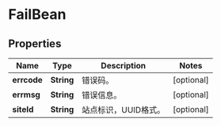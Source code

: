 
# FailBean

## Properties
Name | Type | Description | Notes
------------ | ------------- | ------------- | -------------
**errcode** | **String** | 错误码。 |  [optional]
**errmsg** | **String** | 错误信息。 |  [optional]
**siteId** | **String** | 站点标识，UUID格式。 |  [optional]



